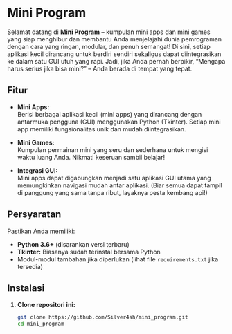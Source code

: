 # Mini Program

Selamat datang di **Mini Program** – kumpulan mini apps dan mini games yang siap menghibur dan membantu Anda menjelajahi dunia pemrograman dengan cara yang ringan, modular, dan penuh semangat! Di sini, setiap aplikasi kecil dirancang untuk berdiri sendiri sekaligus dapat diintegrasikan ke dalam satu GUI utuh yang rapi. Jadi, jika Anda pernah berpikir, “Mengapa harus serius jika bisa mini?” – Anda berada di tempat yang tepat.

## Fitur

- **Mini Apps:**  
  Berisi berbagai aplikasi kecil (mini apps) yang dirancang dengan antarmuka pengguna (GUI) menggunakan Python (Tkinter). Setiap mini app memiliki fungsionalitas unik dan mudah diintegrasikan.

- **Mini Games:**  
  Kumpulan permainan mini yang seru dan sederhana untuk mengisi waktu luang Anda. Nikmati keseruan sambil belajar!

- **Integrasi GUI:**  
  Mini apps dapat digabungkan menjadi satu aplikasi GUI utama yang memungkinkan navigasi mudah antar aplikasi. (Biar semua dapat tampil di panggung yang sama tanpa ribut, layaknya pesta kembang api!)

## Persyaratan

Pastikan Anda memiliki:
- **Python 3.6+** (disarankan versi terbaru)
- **Tkinter:** Biasanya sudah terinstal bersama Python  
- Modul-modul tambahan jika diperlukan (lihat file `requirements.txt` jika tersedia)

## Instalasi

1. **Clone repositori ini:**

   ```bash
   git clone https://github.com/Silver4sh/mini_program.git
   cd mini_program
